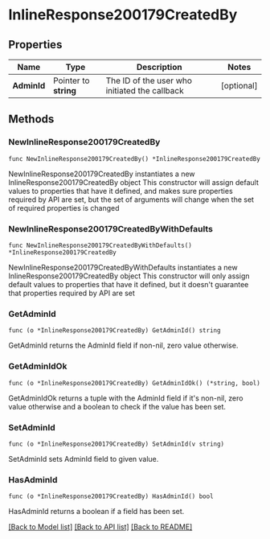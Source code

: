 # InlineResponse200179CreatedBy

## Properties

Name | Type | Description | Notes
------------ | ------------- | ------------- | -------------
**AdminId** | Pointer to **string** | The ID of the user who initiated the callback | [optional] 

## Methods

### NewInlineResponse200179CreatedBy

`func NewInlineResponse200179CreatedBy() *InlineResponse200179CreatedBy`

NewInlineResponse200179CreatedBy instantiates a new InlineResponse200179CreatedBy object
This constructor will assign default values to properties that have it defined,
and makes sure properties required by API are set, but the set of arguments
will change when the set of required properties is changed

### NewInlineResponse200179CreatedByWithDefaults

`func NewInlineResponse200179CreatedByWithDefaults() *InlineResponse200179CreatedBy`

NewInlineResponse200179CreatedByWithDefaults instantiates a new InlineResponse200179CreatedBy object
This constructor will only assign default values to properties that have it defined,
but it doesn't guarantee that properties required by API are set

### GetAdminId

`func (o *InlineResponse200179CreatedBy) GetAdminId() string`

GetAdminId returns the AdminId field if non-nil, zero value otherwise.

### GetAdminIdOk

`func (o *InlineResponse200179CreatedBy) GetAdminIdOk() (*string, bool)`

GetAdminIdOk returns a tuple with the AdminId field if it's non-nil, zero value otherwise
and a boolean to check if the value has been set.

### SetAdminId

`func (o *InlineResponse200179CreatedBy) SetAdminId(v string)`

SetAdminId sets AdminId field to given value.

### HasAdminId

`func (o *InlineResponse200179CreatedBy) HasAdminId() bool`

HasAdminId returns a boolean if a field has been set.


[[Back to Model list]](../README.md#documentation-for-models) [[Back to API list]](../README.md#documentation-for-api-endpoints) [[Back to README]](../README.md)


